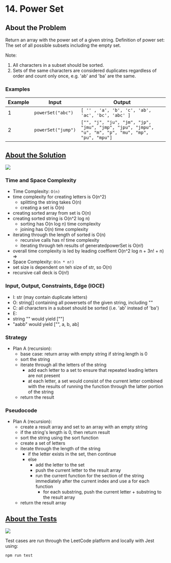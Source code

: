 # 14. Power Set

## About the Problem

Return an array with the power set of a given string.
Definition of power set: The set of all possible subsets including the empty set.

Note:
 1. All characters in a subset should be sorted.
 2. Sets of the same characters are considered duplicates regardless of order and count only once, e.g. 'ab' and 'ba' are the same.

### Examples

| Example| Input | Output |
| --- | --- | --- |
| 1 | `powerSet("abc")` | `[ '' , 'a', 'b', 'c', 'ab', 'ac', 'bc', 'abc' ]` |
| 2 | `powerSet("jump")` | `["", "j", "ju", "jm", "jp", "jmu", "jmp", "jpu", "jmpu", "u", "m", "p", "mu", "mp", "pu", "mpu"]` |

## <a href='./powerSet.js'>About the Solution</a>

<img src='https://img.shields.io/badge/JavaScript-F7DF1E.svg?style=for-the-badge&logo=JavaScript&logoColor=black' />

### Time and Space Complexity
 - Time Complexity: `O(n)`
  - time complexity for creating letters is O(n^2)
    - splitting the string takes O(n)
    - creating a set is O(n)
  - creating sorted array from set is O(n)
  - creating sorted string is O(n^2 log n)
    - sorting has O(n log n) time complexity
    - joining has O(n) time complexity
  - iterating through the length of sorted is O(n)
    - recursive calls has n! time complexity
    - iterating through teh results of generatedpowerSet is O(n!)
  - overall time complexity is led by leading coeffient O(n^2 log n + 3n! + n) =>
 - Space Complexity: `O(n * n!)`
  - set size is dependent on teh size of str, so O(n)
  - recursive call deck is O(n!)

### Input, Output, Constraints, Edge (IOCE)

 - I: str (may contain duplicate letters)
 - O: string[] containing all powersets of the given string, including ""
 - C: all characters in a subset should be sorted (i.e. 'ab' instead of 'ba')
 - E:
  - string "" would yield [""]
  - "aabb" would yield ["", a, b, ab]

### Strategy
- Plan A (recursion):
  - base case: return array with empty string if string length is 0
  - sort the string
  - iterate through all the letters of the string
    - add each letter to a set to ensure that repeated leading letters are not present
    - at each letter, a set would consist of the current letter combined with the results of running the function through the latter portion of the string
  - return the result

### Pseudocode
- Plan A (recursion):
  - create a result array and set to an array with an empty string
  - if the string's length is 0, then return result
  - sort the string using the sort function
  - create a set of letters
  - iterate through the length of the string
    - if the letter exists in the set, then continue
    - else
      - add the letter to the set
      - push the current letter to the result array
      - run the current function for the section of the string immediately after the current index and use a for each function
        - for each substring, push the current letter + substring to the result array
  - return the result array

## <a href='./powerSet.test.js'>About the Tests</a>

<img src='https://img.shields.io/badge/Jest-C21325.svg?style=for-the-badge&logo=Jest&logoColor=white' />

Test cases are run through the LeetCode platform and locally with Jest using:
```
npm run test
```